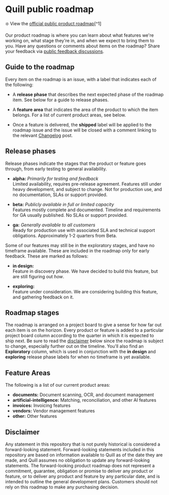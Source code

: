 # Quill public roadmap

:sparkle: View the
[official public product roadmap](https://github.com/orgs/quill-accounting/projects/1)[^1]

Our product roadmap is where you can learn about what features we're working on,
what stage they're in, and when we expect to bring them to you. Have any
questions or comments about items on the roadmap? Share your feedback via
[public feedback discussions](https://github.com/quill-accounting/feedback/discussions).

## Guide to the roadmap

Every item on the roadmap is an issue, with a label that indicates each of the
following:

- A **release phase** that describes the next expected phase of the roadmap
  item. See below for a guide to release phases.

- A **feature area** that indicates the area of the product to which the item
  belongs. For a list of current product areas, see below.

- Once a feature is delivered, the **shipped** label will be applied to the
  roadmap issue and the issue will be closed with a comment linking to the
  relevant [Changelog](https://quill.cy/changelog/) post.

## Release phases

Release phases indicate the stages that the product or feature goes through,
from early testing to general availability.

- **alpha:** _Primarily for testing and feedback_\
  Limited availability, requires pre-release agreement. Features still under heavy
  development, and subject to change. Not for production use, and no documentation,
  SLAs or support provided.

- **beta:** _Publicly available in full or limited capacity_\
  Features mostly complete and documented. Timeline and requirements for GA usually
  published. No SLAs or support provided.

- **ga:** _Generally available to all customers_\
  Ready for production use with associated SLA and technical support obligations.
  Approximately 1-2 quarters from Beta.

Some of our features may still be in the exploratory stages, and have no
timeframe available. These are included in the roadmap only for early feedback.
These are marked as follows:

- **in design:**\
  Feature in discovery phase. We have decided to build this feature, but are still
  figuring out _how_.

- **exploring:**\
  Feature under consideration. We are considering building this feature, and gathering
  feedback on it.

## Roadmap stages

The roadmap is arranged on a project board to give a sense for how far out each
item is on the horizon. Every product or feature is added to a particular
project board column according to the quarter in which it is expected to ship
next. Be sure to read the [disclaimer](#disclaimer) below since the roadmap is
subject to change, especially further out on the timeline. You'll also find an
**Exploratory** column, which is used in conjunction with the **in design** and
**exploring** release phase labels for when no timeframe is yet available.

## Feature Areas

The following is a list of our current product areas:

- **documents:** Document scanning, OCR, and document management
- **artificial-intelligence:** Matching, reconciliation, and other AI features
- **invoices:** Invoicing features
- **vendors:** Vendor management features
- **other:** Other features

## Disclaimer

Any statement in this repository that is not purely historical is considered a
forward-looking statement. Forward-looking statements included in this
repository are based on information available to Quill as of the date they are
made, and Quill assumes no obligation to update any forward-looking statements.
The forward-looking product roadmap does not represent a commitment, guarantee,
obligation or promise to deliver any product or feature, or to deliver any
product and feature by any particular date, and is intended to outline the
general development plans. Customers should not rely on this roadmap to make any
purchasing decision.
